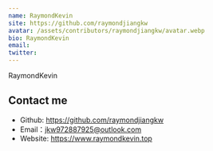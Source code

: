 ```yaml
---
name: RaymondKevin
site: https://github.com/raymondjiangkw
avatar: /assets/contributors/raymondjiangkw/avatar.webp
bio: RaymondKevin
email: 
twitter: 
---
```


RaymondKevin

## Contact me

- Github: <https://github.com/raymondjiangkw>
- Email：jkw972887925@outlook.com
- Website: <https://www.raymondkevin.top>
